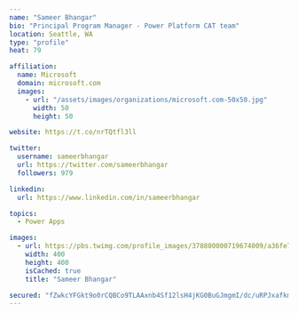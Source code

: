 ```yaml
---
name: "Sameer Bhangar"
bio: "Principal Program Manager - Power Platform CAT team"
location: Seattle, WA
type: "profile"
heat: 79

affiliation:
  name: Microsoft
  domain: microsoft.com
  images:
    - url: "/assets/images/organizations/microsoft.com-50x50.jpg"
      width: 50
      height: 50

website: https://t.co/nrTQtfl3ll

twitter:
  username: sameerbhangar
  url: https://twitter.com/sameerbhangar
  followers: 979

linkedin:
  url: https://www.linkedin.com/in/sameerbhangar

topics:
  - Power Apps

images:
  - url: https://pbs.twimg.com/profile_images/378800000719674009/a36fe7ddfab1778b76e5793772e43798_400x400.jpeg
    width: 400
    height: 400
    isCached: true
    title: "Sameer Bhangar"

secured: "fZwkcYFGkt9o0rCQBCo9TLAAxnb4Sf12lsH4jKG0BuGJmgmI/dc/uRPJxafkmGhVm60cyMmd9ecuDp64x4++Qd/4BGhv9H52R0J86F/lT9NsO3jUeF24sSl7GOopaF8KqJuJLU/Mgn1QPYWxq8/NMEH7mg5csQjhSHGrrwMSO4rUe6rt/GqF+UeyTSFyI1TGzl9UpJEGD5eifJARJlWGYKs2KW5H8jtudvPHNnnETJ/PL/wDrBi1LsdtGDQ7scbzk01NpYybqJve3kztGxbYrgUC3JxZUYSI66rXfWMYVtQMGhvyCYSjIYaDk83iAUMG/VTWnNP6e5/vDPZ8z+Khi6T08W+9ovrTj7uIHkynsVcZUYQ4CaTbG8SveSwubfGAzym3klR3B62aGXYiu6QKVw==;BetBqKmGB6Gaxg8o2TyC8Q=="
---
```


